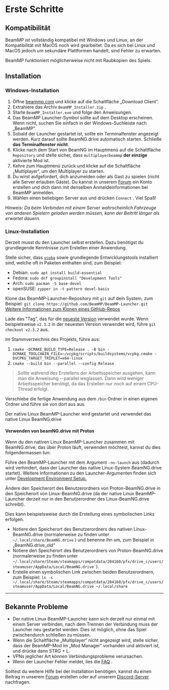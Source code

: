 # Erste Schritte

## **Kompatibilität**

BeamMP ist vollständig kompatibel mit Windows und Linux, an der Kompatibilität mit MacOS noch wird gearbeitet. Da es sich bei Linux und MacOS jedoch um sekundäre Plattformen handelt, sind Fehler zu erwarten.

BeamMP funktioniert möglicherweise nicht mit Raubkopien des Spiels.

## **Installation**

### **Windows-Installation**

1. Öffne [beammp.com](https://beammp.com/) und klicke auf die Schaltfläche „Download Client“.
2. Extrahiere das Archiv `BeamMP_Installer.zip` .
3. Starte `BeamMP_Installer.exe` und folge den Anweisungen.
4. Das BeamMP Launcher-Symbol sollte auf dem Desktop erscheinen. Wenn nicht, suchen Sie einfach in der Windows-Suchleiste nach „BeamMP“.
5. Sobald der Launcher gestartet ist, sollte ein Terminalfenster angezeigt werden. Kurz darauf sollte BeamNG.drive automatisch starten. Schließe **das Terminalfenster nicht**.
6. Klicke nach dem Start von BeamNG im Hauptmenü auf die Schaltfläche `Repository` und stelle sicher, dass `multiplayerbeammp` **der einzige** aktivierte Mod ist.
7. Kehre zum Hauptmenü zurück und klicke auf die Schaltfläche „Multiplayer“, um den Multiplayer zu starten.
8. Du wirst aufgefordert, dich anzumelden oder als Gast zu spielen (nicht alle Server erlauben Gäste). Du kannst in unserem [Forum](https://forum.beammp.com) ein Konto erstellen und dich dann mit denselben Anmeldeinformationen bei BeamMP anmelden.
9. Wählen einen beliebigen Server aus und drücken `Connect` . Viel Spaß!

Hinweis: *Da beim Verbinden mit einem Server wahrscheinlich Fahrzeuge von anderen Spielern geladen werden müssen, kann der Beitritt länger als erwartet dauern.*

### **Linux-Installation**

Derzeit musst du den Launcher selbst erstellen. Dazu benötigst du grundlegende Kenntnisse zum Erstellen einer Anwendung.

Stelle sicher, dass [`vcpkg`](https://learn.microsoft.com/en-us/vcpkg/get_started/get-started?pivots=shell-bash#1---set-up-vcpkg) sowie grundlegende Entwicklungstools installiert sind, welche oft in Paketen enthalten sind, zum Beispiel:

- Debian: `sudo apt install build-essential`
- Fedora: `sudo dnf groupinstall "Development Tools"`
- Arch: `sudo pacman -S base-devel`
- openSUSE: `zypper in -t pattern devel-basis`

Klone das BeamMP-Launcher-Repository mit `git` auf dein System, zum Beispiel: `git clone https://github.com/BeamMP/BeamMP-Launcher.git` [Weitere Informationen zum Klonen eines GitHub-Repos](https://docs.github.com/en/repositories/creating-and-managing-repositories/cloning-a-repository)

Lade das "Tag", das für die [neueste Version](https://github.com/BeamMP/BeamMP-Launcher/releases/latest) verwendet wurde. Wenn beispielsweise `v2.3.2` in der neuesten Version verwendet wird, führe `git checkout v2.3.2` aus.

Im Stammverzeichnis des Projekts, führe aus:

1. `cmake -DCMAKE_BUILD_TYPE=Release . -B bin -DCMAKE_TOOLCHAIN_FILE=~/vcpkg/scripts/buildsystems/vcpkg.cmake -DVCPKG_TARGET_TRIPLET=x64-linux`
2. `cmake --build bin --parallel --config Release`

> Sollte während des Erstellens der Arbeitsspeicher ausgehen, kann man die Anweisung --parallel weglassen. Dann wird weniger Arbeitsspeicher benötigt, da das Erstellen nur noch auf einem CPU-Thread erfolgt.

Verschiebe die fertige Anwendung aus dem `/bin` Ordner in einen eigenen Ordner und führe sie von dort aus aus.

Der native Linux BeamMP-Launcher wird gestartet und verwendet das native Linux BeamNG.drive

#### **Verwenden von beamNG.drive mit Proton**

Wenn du den nativen Linux BeamMP-Launcher zusammen mit BeamNG.drive, das über Proton läuft, verwenden möchtest, kannst du dies folgendermassen tun:

Führe den BeamMP-Launcher mit dem Argument `-no-launch` aus (dadurch wird verhindert, dass der Launcher das native Linux-System BeamNG.drive startet). Weitere Informationen zu den Launcher-Argumenten finden sich unter [Development Environment Setup.](../guides/beammp-dev/beammp-dev.md)

Ändere den Speicherort des Benutzerordners von Proton-BeamNG.drive in den Speicherort von Linux-BeamNG.drive (da der native Linux BeamMP-Launcher derzeit nur in den Benutzerordner des Linux-BeamNG.drive schreibt).

Dies kann beispielsweise durch die Erstellung eines symbolischen Links erfolgen.

- Notiere den Speicherort des Benutzerordners des nativen  Linux-BeamNG.drive (normalerweise zu finden unter `~/.local/share/BeamNG.drive` ) und benenne ihn um, zum Beispiel in „BeamNG.drive_old“
- Notiere den Speicherort des Benutzerordners von Proton-BeamNG.drive (normalerweise zu finden unter `~/.local/share/Steam/steamapps/compatdata/284160/pfx/drive_c/users/steamuser/AppData/Local/BeamNG.drive `).
- Erstelle einen symbolischen Link zwischen beiden Benutzerordnern, zum Beispiel: `ln -s ~/.local/share/Steam/steamapps/compatdata/284160/pfx/drive_c/users/steamuser/AppData/Local/BeamNG.drive ~/.local/share`

---

## **Bekannte Probleme**

- Der native Linux BeamMP-Launcher kann sich derzeit nur einmal mit einem Server verbinden, nach dem Trennen der Verbindung muss der Launcher neu gestartet werden. Dies ist möglich, ohne das Spiel zwischendurch schließen zu müssen.
- Wenn die Schaltfläche „Multiplayer“ nicht angezeigt wird, stelle sicher, dass der BeamMP-Mod im „Mod Manager“ vorhanden und aktiviert ist, und drücke dann STRG + L.
- VPNs jeglicher Art können Verbindungsprobleme verursachen.
- Wenn der Launcher Fehler meldet, lies die [FAQ](https://forum.beammp.com/c/faq/35) .

Solltest du weitere Hilfe bei der Installation benötigen, kannst du einen Beitrag in unserem [Forum](https://forum.beammp.com) erstellen oder auf unserem [Discord-Server](https://discord.gg/beammp) nachfragen.
